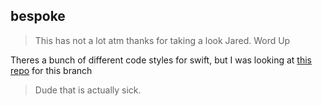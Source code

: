 ## bespoke

> This has not a lot atm thanks for taking a look Jared.
Word Up

Theres a bunch of different code styles for swift, but I was looking at [this repo](https://github.com/Lickability/swift-best-practices/tree/main) for this branch
> Dude that is actually sick.
